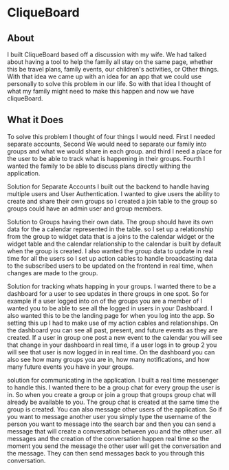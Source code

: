 # CliqueBoard


## About
I built CliqueBoard based off a discussion with my wife. We had talked about having a tool to help the family all stay on the same page, whether this be travel plans, family events, our children's activities, or Other things. With that idea we came up with an idea for an app that we could use personally to solve this problem in our life. So with that idea I thought of what my family might need to make this happen and now we have cliqueBoard.

## What it Does

To solve this problem I thought of four things I would need. First I needed separate accounts, Second We would need to separate our family into groups and what we would share in each group. and third I need a place for the user to be able to track what is happening in their groups. Fourth I wanted the family to be able to discuss plans directly withing the application.

Solution for Separate Accounts I built out the backend to handle having multiple users and User Authentication. I wanted to give users the ability to create and share their own groups so I created a join table to the group so groups could have an admin user and group members.

Solution to Groups having their own data. The group should have its own data for the a calendar represented in the table. so I set up a relationship from the group to widget data that is a joins to the calendar widget or the widget table and the calendar relationship to the calendar is built by default when the group is created. I also wanted the group data to update in real time for all the users so I set up action cables to handle broadcasting data to the subscribed users to be updated on the frontend in real time, when changes are made to the group. 

Solution for tracking whats happing in your groups. I wanted there to be a dashboard for a user to see updates in there groups in one spot. So for example if a user logged into on of the groups you are a member of I wanted you to be able to see all the logged in users in your Dashboard. I also wanted this to be the landing page for when you log into the app. So setting this up I had to make use of my action cables and relationships. On the dashboard you can see all past, present, and future events as they are created. If a user in group one post a new event to the calendar you will see that change in your dashboard in real time, if a user logs in to group 2 you will see that user is now logged in in real time. On the dashboard you can also see how many groups you are in, how many notifications, and how many future events you have in your groups.

solution for communicating in the application. I built a real time messenger to handle this. I wanted there to be a group chat for every group the user is in. So when you create a group or join a group that groups group chat will already be available to you. The group chat is created at the same time the group is created. You can also message other users of the application. So if you want to message another user you simply type the username of the person you want to message into the search bar and then you can send a message that will create a conversation between you and the other user. all messages and the creation of the conversation happen real time so the moment you send the message the other user will get the conversation and the message. They can then send messages back to you through this conversation.


